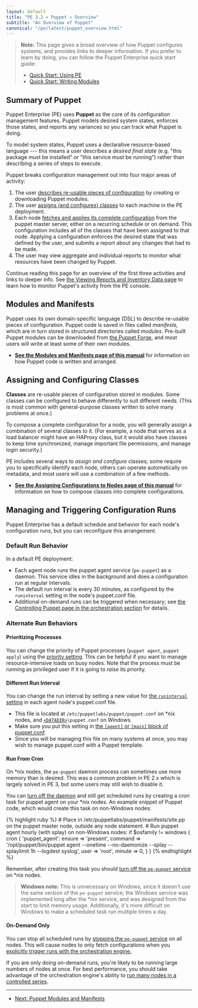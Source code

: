 ```yaml
---
layout: default
title: "PE 3.2 » Puppet » Overview"
subtitle: "An Overview of Puppet"
canonical: "/pe/latest/puppet_overview.html"
---
```


> **Note:** This page gives a broad overview of how Puppet configures systems, and provides links to deeper information. If you prefer to learn by doing, you can follow the Puppet Enterprise quick start guide:
>
> * [Quick Start: Using PE](./quick_start.html)
> * [Quick Start: Writing Modules](./quick_writing.html)


Summary of Puppet
-----

Puppet Enterprise (PE) uses **Puppet** as the core of its configuration management features. Puppet models desired system states, enforces those states, and reports any variances so you can track what Puppet is doing.

To model system states, Puppet uses a declarative resource-based language --- this means a user describes a _desired final state_ (e.g. "this package must be installed" or "this service must be running") rather than describing a series of steps to execute.

Puppet breaks configuration management out into four major areas of activity:

1. The user [describes re-usable pieces of configuration][step1] by creating or downloading Puppet modules.
2. The user [assigns (and configures) classes][step2] to each machine in the PE deployment.
3. Each node [fetches and applies its complete configuration][step3] from the puppet master server, either on a recurring schedule or on demand. This configuration includes all of the classes that have been assigned to that node. Applying a configuration enforces the desired state that was defined by the user, and submits a report about any changes that had to be made.
4. The user may view aggregate and individual reports to monitor what resources have been changed by Puppet.

Continue reading this page for an overview of the first three activities and links to deeper info. See [the Viewing Reports and Inventory Data page](./console_reports.html) to learn how to monitor Puppet's activity from the PE console.

[step1]: #modules-and-manifests
[step2]: #assigning-and-configuring-classes
[step3]: #managing-and-triggering-configuration-runs

Modules and Manifests
-----

Puppet uses its own domain-specific language (DSL) to describe re-usable pieces of configuration. Puppet code is saved in files called _manifests,_ which are in turn stored in structured directories called _modules._ Pre-built Puppet modules can be downloaded from [the Puppet Forge](http://forge.puppetlabs.com), and most users will write at least some of their own modules.

* [**See the Modules and Manifests page of this manual**](./puppet_modules_manifests.html) for information on how Puppet code is written and arranged.


Assigning and Configuring Classes
-----

**Classes** are re-usable pieces of configuration stored in modules. Some classes can be configured to behave differently to suit different needs. (This is most common with general-purpose classes written to solve many problems at once.)

To compose a complete configuration for a node, you will generally assign a combination of several classes to it. (For example, a node that serves as a load balancer might have an HAProxy class, but it would also have classes to keep time synchronized, manage important file permissions, and manage login security.)

PE includes several ways to _assign and configure_ classes; some require you to specifically identify each node, others can operate automatically on metadata, and most users will use a combination of a few methods.

* [**See the Assigning Configurations to Nodes page of this manual**](./puppet_assign_configurations.html) for information on how to compose classes into complete configurations.

Managing and Triggering Configuration Runs
-----

Puppet Enterprise has a default schedule and behavior for each node's configuration runs, but you can reconfigure this arrangement.

### Default Run Behavior

In a default PE deployment:

* Each agent node runs the puppet agent service (`pe-puppet`) as a daemon. This service idles in the background and does a configuration run at regular intervals.
* The default run interval is every 30 minutes, as configured by the `runinterval` setting in the node's puppet.conf file.
* Additional on-demand runs can be triggered when necessary; see [the Controlling Puppet page in the orchestration section][orch] for details.

[orch]: ./orchestration_puppet.html
[stop]: ./orchestration_puppet.html#start-and-stop-the-puppet-agent-service

### Alternate Run Behaviors

#### Prioritizing Processes

You can change the priority of Puppet processes (`puppet agent`, `puppet apply`) using the [priority setting](http://docs.puppetlabs.com/references/3.latest/configuration.html#priority). This can be helpful if you want to manage resource-intensive loads on busy nodes. Note that the process must be running as privileged user if it is going to *raise* its priority.

#### Different Run Interval

You can change the run interval by setting a new value for [the `runinterval` setting][runinterval] in each agent node's puppet.conf file.

[runinterval]: /references/3.3.latest/configuration.html#runinterval

* This file is located at `/etc/puppetlabs/puppet/puppet.conf` on \*nix nodes, and [`<DATADIR>`](http://docs.puppetlabs.com/windows/installing.html#data-directory)`\puppet.conf` on Windows.
* Make sure you put this setting in [the `[agent]` or `[main]` block of puppet.conf](/guides/configuring.html#config-blocks).
* Since you will be managing this file on many systems at once, you may wish to manage puppet.conf with a Puppet template.

#### Run From Cron

On \*nix nodes, the `pe-puppet` daemon process can sometimes use more memory than is desired. This was a common problem in PE 2.x which is largely solved in PE 3, but some users may still wish to disable it.

You can [turn off the daemon][stop] and still get scheduled runs by creating a cron task for puppet agent on your \*nix nodes. An example snippet of Puppet code, which would create this task on non-Windows nodes:

{% highlight ruby %}
    # Place in /etc/puppetlabs/puppet/manifests/site.pp on the puppet master node, outside any node statement.
    # Run puppet agent hourly (with splay) on non-Windows nodes:
    if $osfamily != windows {
      cron { 'puppet_agent':
        ensure  => 'present',
        command => '/opt/puppet/bin/puppet agent --onetime --no-daemonize --splay --splaylimit 1h --logdest syslog',
        user    => 'root',
        minute  => 0,
      }
    }
{% endhighlight %}

Remember, after creating this task you should [turn off the `pe-puppet` service][stop] on \*nix nodes.

> **Windows note:** This is unnecessary on Windows, since it doesn't use the same version of the `pe-puppet` service; the Windows service was implemented long after the \*nix service, and was designed from the start to limit memory usage. Additionally, it's more difficult on Windows to make a scheduled task run multiple times a day.

#### On-Demand Only

You can stop all scheduled runs by [stopping the `pe-puppet` service][stop] on all nodes. This will cause nodes to only fetch configurations when you [explicitly trigger runs with the orchestration engine.][orch]

If you are only doing on-demand runs, you're likely to be running large numbers of nodes at once. For best performance, you should take advantage of the orchestration engine's ability to [run many nodes in a controlled series](./orchestration_puppet.html#run-puppet-on-many-nodes-in-a-controlled-series).



* * *

- [Next: Puppet Modules and Manifests](./puppet_modules_manifests.html)
